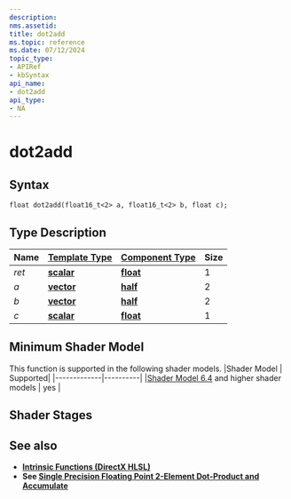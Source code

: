 ```yaml
---
description: 
nms.assetid:
title: dot2add
ms.topic: reference
ms.date: 07/12/2024
topic_type:
- APIRef
- kbSyntax
api_name:
- dot2add
api_type:
- NA
---
```



# dot2add




## Syntax


```syntax
float dot2add(float16_t<2> a, float16_t<2> b, float c);
```


## Type Description

| Name  | [**Template Type**](../direct3dhlsl/dx-graphics-hlsl-data-types.md)| [**Component Type**](../direct3dhlsl/dx-graphics-hlsl-data-types.md) | Size |
|-------|--------------------------------------------------------------------|----------------------------------------------------------------------|------|
| *ret* | [**scalar**](../direct3dhlsl/dx-graphics-hlsl-scalar.md) | [**float**](../WinProg/windows-data-types) | 1 |
| *a* | [**vector**](../direct3dhlsl/dx-graphics-hlsl-vector.md) | [**half**](https://github.com/microsoft/DirectXShaderCompiler/wiki/16-Bit-Scalar-Types) | 2 |
| *b* | [**vector**](../direct3dhlsl/dx-graphics-hlsl-vector.md) | [**half**](https://github.com/microsoft/DirectXShaderCompiler/wiki/16-Bit-Scalar-Types) | 2 |
| *c* | [**scalar**](../direct3dhlsl/dx-graphics-hlsl-scalar.md) | [**float**](../WinProg/windows-data-types) | 1 |

## Minimum Shader Model

This function is supported in the following shader models.
|Shader Model |	Supported|
|-------------|----------|
|[Shader Model 6.4](../direct3dhlsl/hlsl-shader-model-6-4-features-for-direct3d-12.md) and higher shader models | yes |

## Shader Stages



## See also


- [**Intrinsic Functions (DirectX HLSL)**](../direct3dhlsl/dx-graphics-hlsl-intrinsic-functions.md)
- **See [Single Precision Floating Point 2-Element Dot-Product and Accumulate](../direct3dhlsl/hlsl-shader-model-6-4-features-for-direct3d-12.md#signed-integer-dot-product-of-4-elements-and-accumulate)**